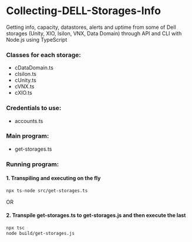 # Collecting-DELL-Storages-Info
Getting info, capacity, datastores, alerts and uptime from some of Dell storages (Unity, XIO, Isilon, VNX, Data Domain) through API and CLI with Node.js using TypeScript

### Classes for each storage:
  * cDataDomain.ts
  * cIsilon.ts
  * cUnity.ts
  * cVNX.ts
  * cXIO.ts

### Credentials to use:
  * accounts.ts

### Main program:
  * get-storages.ts
  

### Running program:

#### 1. Transpiling and executing on the fly

```bash
npx ts-node src/get-storages.ts
```

OR

#### 2. Transpile get-storages.ts to get-storages.js and then execute the last

```bash
npx tsc
node build/get-storages.js
```
